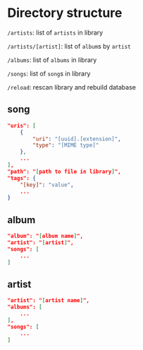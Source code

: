 Directory structure
===================

`/artists`: list of `artists` in library

`/artists/[artist]`: list of `album`s by `artist`

`/albums`: list of `albums` in library

`/songs`: list of `song`s in library

`/reload`: rescan library and rebuild database

song
----

```json
"uris": [
	{
		"uri": "[uuid].[extension]",
		"type": "[MIME type]"
	},
	...	
],
"path": "[path to file in library]",
"tags": {
	"[key]": "value",
	...
}
```

album
-----

```json
"album": "[album name]",
"artist": "[artist]",
"songs": [
	...
]
```

artist
------

```json
"artist": "[artist name]",
"albums": [
	...
],
"songs": [
	...
]
```
